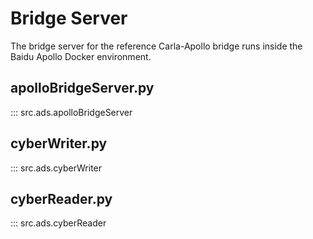 # Bridge Server

The bridge server for the reference Carla-Apollo bridge runs inside the Baidu Apollo Docker environment.

## apolloBridgeServer.py
::: src.ads.apolloBridgeServer

## cyberWriter.py
::: src.ads.cyberWriter

## cyberReader.py
::: src.ads.cyberReader